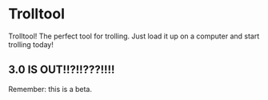 # Trolltool
Trolltool! The perfect tool for trolling. Just load it up on a computer and start trolling today!

## 3.0 IS OUT!!?!!???!!!!
Remember: this is a beta.
                                                                                                                                                                                                                                                                         

